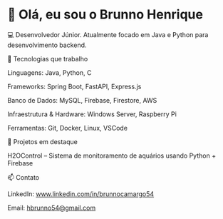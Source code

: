 # 👋 Olá, eu sou o Brunno Henrique

💻 Desenvolvedor Júnior.
Atualmente focado em Java e Python para desenvolvimento backend.

🚀 Tecnologias que trabalho

Linguagens: Java, Python, C

Frameworks: Spring Boot, FastAPI, Express.js

Banco de Dados: MySQL, Firebase, Firestore, AWS

Infraestrutura & Hardware: Windows Server, Raspberry Pi

Ferramentas: Git, Docker, Linux, VSCode

📌 Projetos em destaque

H2OControl – Sistema de monitoramento de aquários usando Python + Firebase

📫 Contato

LinkedIn: www.linkedin.com/in/brunnocamargo54

Email: hbrunno54@gmail.com
